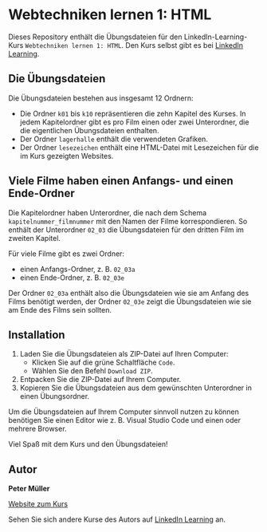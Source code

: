 # Webtechniken lernen 1: HTML
Dieses Repository enthält die Übungsdateien für den LinkedIn-Learning-Kurs `Webtechniken lernen 1: HTML`. Den Kurs selbst gibt es bei [LinkedIn Learning](https://www.linkedin.com/learning/webtechniken-lernen-1-html/webinhalte-mit-html-strukturieren?u=104).

## Die Übungsdateien 
Die Übungsdateien bestehen aus insgesamt 12 Ordnern: 

- Die Ordner `k01` bis `k10` repräsentieren die zehn Kapitel des Kurses. In jedem Kapitelordner gibt es pro Film einen oder zwei Unterordner, die die eigentlichen Übungsdateien enthalten. 
- Der Ordner `lagerhalle` enthält die verwendeten Grafiken. 
- Der Ordner `lesezeichen` enthält eine HTML-Datei mit Lesezeichen für die im Kurs gezeigten Websites. 


## Viele Filme haben einen Anfangs- und einen Ende-Ordner 
Die Kapitelordner haben Unterordner, die nach dem Schema `kapitelnummer_filmnummer` mit den Namen der Filme korrespondieren. So enthält der Unterordner `02_03` die Übungsdateien für den dritten Film im zweiten Kapitel.

Für viele Filme gibt es zwei Ordner: 

- einen Anfangs-Ordner, z. B. `02_03a` 
- einen Ende-Ordner, z. B. `02_03e` 

Der Ordner `02_03a` enthält also die Übungsdateien wie sie am Anfang des Films benötigt werden, der Ordner `02_03e` zeigt die Übungsdateien wie sie am Ende des Films sein sollten. 


## Installation 
1. Laden Sie die Übungsdateien als ZIP-Datei auf Ihren Computer:   
    - Klicken Sie auf die grüne Schaltfläche `Code`.
    - Wählen Sie den Befehl `Download ZIP`. 
2. Entpacken Sie die ZIP-Datei auf Ihrem Computer. 
3. Kopieren Sie die Übungsdateien aus dem gewünschten Unterordner in einen Übungsordner. 

Um die Übungsdateien auf Ihrem Computer sinnvoll nutzen zu können benötigen Sie einen Editor wie z. B. Visual Studio Code und einen oder mehrere Browser. 

Viel Spaß mit dem Kurs und den Übungsdateien! 

## Autor
**Peter Müller**

[Website zum Kurs](https://html-und-css.de/)

Sehen Sie sich andere Kurse des Autors auf [LinkedIn Learning](https://www.linkedin.com/learning/instructors/peter-m-muller?u=104) an.

